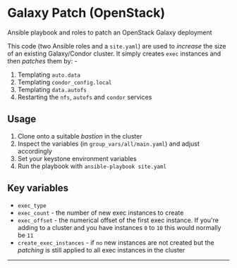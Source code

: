 # Galaxy Patch (OpenStack)

Ansible playbook and roles to patch an OpenStack Galaxy deployment

This code (two Ansible roles and a `site.yaml`) are used to *increase* the size
of an existing Galaxy/Condor cluster. It simply creates `exec` instances
and then *patches* them by: -

1.  Templating `auto.data`
1.  Templating `condor_config.local`
1.  Templating `data.autofs`
1.  Restarting the `nfs`, `autofs` and `condor` services

## Usage

1.  Clone onto a suitable *bastion* in the cluster
1.  Inspect the variables (in `group_vars/all/main.yaml`) and adjust accordingly
1.  Set your keystone environment variables
1.  Run the playbook with `ansible-playbook site.yaml`

## Key variables

-   `exec_type`
-   `exec_count` - the number of new exec instances to create
-   `exec_offset` - the numerical offset of the first exec instance.
    If you're adding to a cluster and you have instances `0` to `10`
    this would normally be `11`
-   `create_exec_instances` - if `no` new instances are not created
    but the *patching* is still applied to all exec instances in the cluster

---
